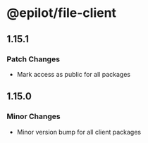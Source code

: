 # @epilot/file-client

## 1.15.1

### Patch Changes

- Mark access as public for all packages

## 1.15.0

### Minor Changes

- Minor version bump for all client packages
